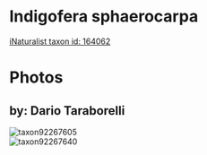 
Indigofera sphaerocarpa
=======================
  
[iNaturalist taxon id: 164062](https://www.inaturalist.org/taxa/164062)
# Photos

## by: Dario Taraborelli
  
![taxon92267605](https://inaturalist-open-data.s3.amazonaws.com/photos/98944015/medium.jpg)  
![taxon92267640](https://inaturalist-open-data.s3.amazonaws.com/photos/98944028/medium.jpg)